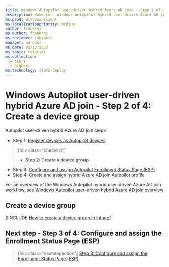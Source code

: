 ```yaml
---
title: Windows Autopilot user-driven hybrid Azure AD join - Step 2 of 4 - Create a device group
description: Howe to - Windows Autopilot hybrid user-driven Azure AD join - Step 2 of 4 - Create a device group.
ms.prod: windows-client
ms.localizationpriority: medium
author: frankroj
ms.author: frankroj
ms.reviewer: jubaptis
manager: aaroncz
ms.date: 02/13/2023
ms.topic: tutorial
ms.collection: 
  - tier1
  - highpri
ms.technology: itpro-deploy
---
```


# Windows Autopilot user-driven hybrid Azure AD join - Step 2 of 4: Create a device group

Autopilot user-driven hybrid Azure AD join steps:
- Step 1: [Register devices as Autopilot devices](autopilot-user-driven-haad-1-register-device.md)
> [!div class="checklist"]
> - **Step 2: Create a device group**
- Step 3: [Configure and assign Autopilot Enrollment Status Page (ESP)](autopilot-user-driven-haad-3-configure-and-assign-esp.md)
- Step 4: [Create and assign hybrid Azure AD join Autopilot profile](autopilot-user-driven-haad-4-create-and-assign-autopilot-profile.md)

For an overview of the Windows Autopilot hybrid user-driven Azure AD join workflow, see [Windows Autopilot user-driven hybrid Azure AD join overview](autopilot-user-driven-haad-workflow.md)

## Create a device group

[!INCLUDE [How to create a device group in Intune](includes/create-device-group.md)]

## Next step - Step 3 of 4: Configure and assign the Enrollment Status Page (ESP)

> [!div class="nextstepaction"]
> [Step 3: Configure and assign the Enrollment Status Page (ESP)](autopilot-user-driven-haad-3-configure-and-assign-esp.md)
